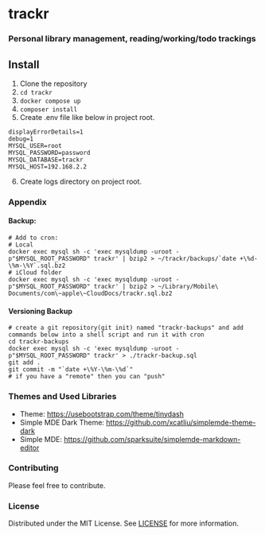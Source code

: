# trackr

### Personal library management, reading/working/todo trackings

## Install
1. Clone the repository
2. ``cd trackr``
3. ``docker compose up``
4. ``composer install``
5. Create .env file like below in project root. 

```
displayErrorDetails=1
debug=1
MYSQL_USER=root
MYSQL_PASSWORD=password
MYSQL_DATABASE=trackr
MYSQL_HOST=192.168.2.2
```

6. Create logs directory on project root.

### Appendix
#### Backup:
```shell
# Add to cron:
# Local
docker exec mysql sh -c 'exec mysqldump -uroot -p"$MYSQL_ROOT_PASSWORD" trackr' | bzip2 > ~/trackr/backups/`date +\%d-\%m-\%Y`.sql.bz2
# iCloud folder
docker exec mysql sh -c 'exec mysqldump -uroot -p"$MYSQL_ROOT_PASSWORD" trackr' | bzip2 > ~/Library/Mobile\ Documents/com\~apple\~CloudDocs/trackr.sql.bz2
```
#### Versioning Backup
```shell
# create a git repository(git init) named "trackr-backups" and add commands below into a shell script and run it with cron
cd trackr-backups
docker exec mysql sh -c 'exec mysqldump -uroot -p"$MYSQL_ROOT_PASSWORD" trackr' > ./trackr-backup.sql
git add .
git commit -m "`date +\%Y-\%m-\%d`"
# if you have a "remote" then you can "push"
```

### Themes and Used Libraries
- Theme: https://usebootstrap.com/theme/tinydash
- Simple MDE Dark Theme: https://github.com/xcatliu/simplemde-theme-dark
- Simple MDE: https://github.com/sparksuite/simplemde-markdown-editor

### Contributing
Please feel free to contribute.

### License
Distributed under the MIT License. See [LICENSE](LICENSE) for more information.